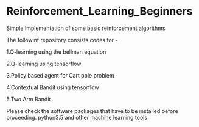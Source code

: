 # Reinforcement_Learning_Beginners
Simple Implementation of some basic reinforcement algorithms

The followinf repository consists codes for - 

1.Q-learning using the bellman equation

2.Q-learning using tensorflow

3.Policy based agent for Cart pole problem

4.Contextual Bandit using tensorflow

5.Two Arm Bandit

Please check the software packages that have to be installed before proceeding.
python3.5 and other machine learning tools

